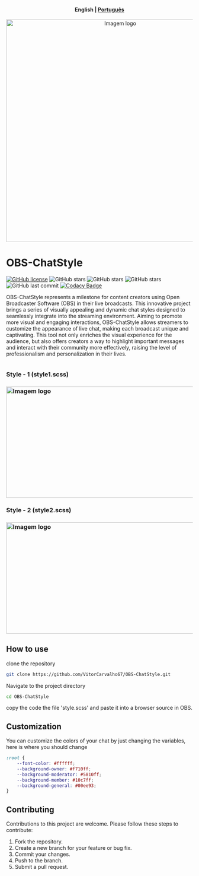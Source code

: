 <h4 align="center">
    <p>
        <b>English</b> |
        <a href="https://github.com/VitorCarvalho67/OBS-ChatStyle/blob/main/README_pt-br.md">Рortuguês</a>
    </p>
</h4>

<p align="center">
  <img src="https://github.com/VitorCarvalho67/OBS-ChatStyle/assets/102667323/7d7f4918-0fb5-4d1f-be50-cd2f13a2d5a1" style=" width: 600px;" alt="Imagem logo" />
</p>

# OBS-ChatStyle


[![GitHub license](https://img.shields.io/github/license/vitorcarvalho67/OBS-ChatStyle)](vitorcarvalho67/OBS-ChatStyle/blob/master/LICENSE) ![GitHub stars](https://img.shields.io/github/stars/vitorcarvalho67/OBS-ChatStyle) ![GitHub stars](https://img.shields.io/github/languages/count/vitorcarvalho67/OBS-ChatStyle) ![GitHub stars](https://img.shields.io/github/languages/top/vitorcarvalho67/OBS-ChatStyle) ![GitHub last commit](https://img.shields.io/github/last-commit/vitorcarvalho67/OBS-ChatStyle)
[![Codacy Badge](https://app.codacy.com/project/badge/Grade/a260906ca80f48eb806d9cb17f6acc14)](https://app.codacy.com/gh/VitorCarvalho67/OBS-ChatStyle/dashboard?utm_source=gh&utm_medium=referral&utm_content=&utm_campaign=Badge_grade)



OBS-ChatStyle represents a milestone for content creators using Open Broadcaster Software (OBS) in their live broadcasts. This innovative project brings a series of visually appealing and dynamic chat styles designed to seamlessly integrate into the streaming environment. Aiming to promote more visual and engaging interactions, OBS-ChatStyle allows streamers to customize the appearance of live chat, making each broadcast unique and captivating. This tool not only enriches the visual experience for the audience, but also offers creators a way to highlight important messages and interact with their community more effectively, raising the level of professionalism and personalization in their lives.

<p style="display: flex !important; flex-direction: column !important; justify-content: center !important; align-items: center !important;">
    <h3>Style - 1 (style1.scss)<h3>
  <img src="https://cdn.discordapp.com/attachments/1035898510874259488/1207859368603816007/Screenshot_301.png?ex=65e12db2&is=65ceb8b2&hm=a13482ad566648ab4273ccd14c2279e6c4dee9a44d6d17666710e87af06dbbf0&" style="width: 600px; height: 300px; object-fit: cover;" alt="Imagem logo" />
    <h3>Style - 2 (style2.scss)<h3>
  <img src="https://github.com/VitorCarvalho67/OBS-ChatStyle/assets/102667323/d2ed558a-bd56-4ea6-92e3-eb43eeaa8c08" style="width: 600px; height: 300px; object-fit: cover;" alt="Imagem logo" />
</p>

## How to use

clone the repository
```bash
git clone https://github.com/VitorCarvalho67/OBS-ChatStyle.git
```

Navigate to the project directory
```bash
cd OBS-ChatStyle
```

copy the code the file 'style.scss' and paste it into a browser source in OBS.

## Customization
You can customize the colors of your chat by just changing the variables, here is where you should change

```css
:root {
    --font-color: #ffffff;
    --background-owner: #f710ff;
    --background-moderator: #5810ff;
    --background-member: #10c7ff;
    --background-general: #00ee93;
}
```

## Contributing
Contributions to this project are welcome. Please follow these steps to contribute:

1. Fork the repository.
2. Create a new branch for your feature or bug fix.
3. Commit your changes.
4. Push to the branch.
5. Submit a pull request.
